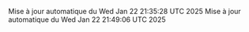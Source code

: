 Mise à jour automatique du Wed Jan 22 21:35:28 UTC 2025
Mise à jour automatique du Wed Jan 22 21:49:06 UTC 2025
